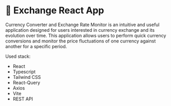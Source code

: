 # 💱 Exchange React App
Currency Converter and Exchange Rate Monitor is an intuitive and useful application designed for users interested in currency exchange and its evolution over time. This application allows users to perform quick currency conversions and monitor the price fluctuations of one currency against another for a specific period.

Used stack:
<ul>
  <li>React</li>
  <li>Typescript</li>
  <li>Tailwind CSS</li>
  <li>React-Query</li>
  <li>Axios</li>
  <li>Vite</li>
  <li>REST API</li>
</ul>
